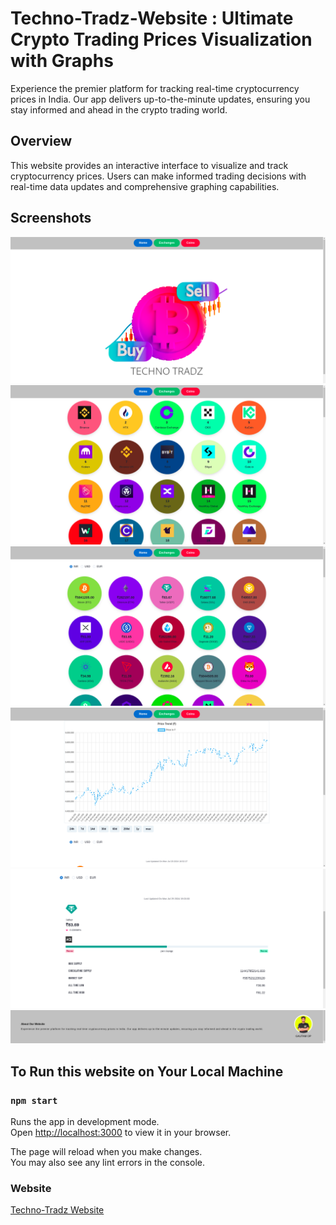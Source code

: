 <!-- # Project Description: Ultimate Crypto Trading Prices Visualization with Graphs

Experience the premier platform for tracking real-time cryptocurrency prices in India. Our app delivers up-to-the-minute updates, ensuring you stay informed and ahead in the crypto trading world.

# Techno-Tradz-Website

## To Run this website in Your Local Machine 

### `npm start`

Runs the app in the development mode.\
Open [http://localhost:3000](http://localhost:3000) to view it in your browser.

The page will reload when you make changes.\
You may also see any lint errors in the console.

### Website : https://technotradz.netlify.app/

-->
# Techno-Tradz-Website : Ultimate Crypto Trading Prices Visualization with Graphs

Experience the premier platform for tracking real-time cryptocurrency prices in India. Our app delivers up-to-the-minute updates, ensuring you stay informed and ahead in the crypto trading world.

## Overview

This website provides an interactive interface to visualize and track cryptocurrency prices. Users can make informed trading decisions with real-time data updates and comprehensive graphing capabilities.

## Screenshots

![Screenshot 1](Overview/pic1.png)
![Screenshot 2](Overview/pic2.png)
![Screenshot 2](Overview/pic3.png)
![Screenshot 2](Overview/pic4.png)
![Screenshot 2](Overview/pic55.png)
![Screenshot 2](Overview/pic6.png)

## To Run this website on Your Local Machine

### `npm start`

Runs the app in development mode.\
Open [http://localhost:3000](http://localhost:3000) to view it in your browser.

The page will reload when you make changes.\
You may also see any lint errors in the console.

### Website

[Techno-Tradz Website](https://technotradz.netlify.app/)
